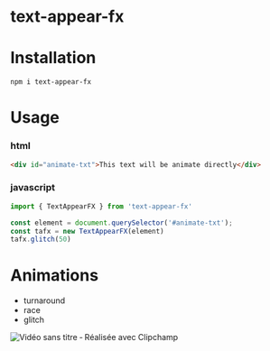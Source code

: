 # text-appear-fx

# Installation
```
npm i text-appear-fx
```

# Usage
### html
```html
<div id="animate-txt">This text will be animate directly</div>
```

### javascript
```javascript
import { TextAppearFX } from 'text-appear-fx'

const element = document.querySelector('#animate-txt');
const tafx = new TextAppearFX(element)
tafx.glitch(50)
```

# Animations
- turnaround
- race
- glitch

![Vidéo sans titre ‐ Réalisée avec Clipchamp](https://user-images.githubusercontent.com/110570511/236645131-a939c7a0-5b38-459f-be62-32712a208967.gif)
